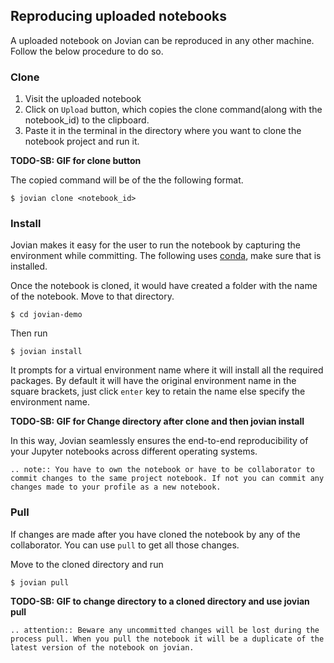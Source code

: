 ## Reproducing uploaded notebooks

A uploaded notebook on Jovian can be reproduced in any other machine. Follow the below procedure to do so.

### Clone

1. Visit the uploaded notebook
2. Click on `Upload` button, which copies the clone command(along with the notebook_id) to the clipboard.
3. Paste it in the terminal in the directory where you want to clone the notebook project and run it.

**TODO-SB: GIF for clone button**

The copied command will be of the the following format.

```
$ jovian clone <notebook_id>
```

### Install

Jovian makes it easy for the user to run the notebook by capturing the environment while committing.
The following uses [conda](https://conda.io), make sure that is installed.

Once the notebook is cloned, it would have created a folder with the name of the notebook. Move to that directory.

```
$ cd jovian-demo
```

Then run

```
$ jovian install
```

It prompts for a virtual environment name where it will install all the required packages. By default it will have the original environment name in the square brackets, just click `enter` key to retain the name else specify the environment name.

**TODO-SB: GIF for Change directory after clone and then jovian install**

In this way, Jovian seamlessly ensures the end-to-end reproducibility of your Jupyter notebooks across different operating systems.

```eval_rst
.. note:: You have to own the notebook or have to be collaborator to commit changes to the same project notebook. If not you can commit any changes made to your profile as a new notebook.
```

### Pull

If changes are made after you have cloned the notebook by any of the collaborator.
You can use `pull` to get all those changes.

Move to the cloned directory and run

```
$ jovian pull
```

**TODO-SB: GIF to change directory to a cloned directory and use jovian pull**

```eval_rst
.. attention:: Beware any uncommitted changes will be lost during the process pull. When you pull the notebook it will be a duplicate of the latest version of the notebook on jovian.
```
